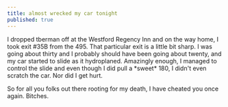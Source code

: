 ```yaml
---
title: almost wrecked my car tonight
published: true
---
```


I dropped tberman off at the Westford Regency Inn and on the way home, I
took exit \#35B from the 495. That particular exit is a little bit
sharp. I was going about thirty and I probably should have been going
about twenty, and my car started to slide as it hydroplaned. Amazingly
enough, I managed to control the slide and even though I did pull a
\*sweet\* 180, I didn't even scratch the car. Nor did I get hurt.

So for all you folks out there rooting for my death, I have cheated you
once again. Bitches.
